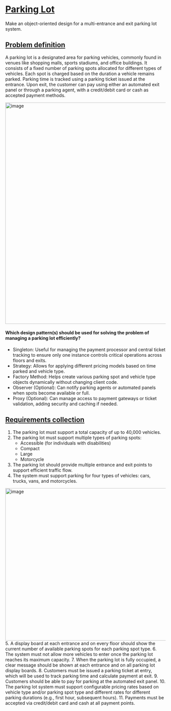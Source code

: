 # [Parking Lot](#parking-lot)
Make an object-oriented design for a multi-entrance and exit parking lot system.

## [Problem definition](#problem-definition)
A parking lot is a designated area for parking vehicles, commonly found in venues like shopping malls, sports stadiums, and office buildings. It consists of a fixed number of parking spots allocated for different types of vehicles. Each spot is charged based on the duration a vehicle remains parked. Parking time is tracked using a parking ticket issued at the entrance. Upon exit, the customer can pay using either an automated exit panel or through a parking agent, with a credit/debit card or cash as accepted payment methods.

<img width="1124" height="694" alt="image" src="https://github.com/user-attachments/assets/e5d770a6-81da-47a5-b2ac-98f4c6d13f0d" />

#### Which design pattern(s) should be used for solving the problem of managing a parking lot efficiently?
  - Singleton: Useful for managing the payment processor and central ticket tracking to ensure only one instance controls critical operations across floors and exits.
  - Strategy: Allows for applying different pricing models based on time parked and vehicle type.
  - Factory Method: Helps create various parking spot and vehicle type objects dynamically without changing client code.
  - Observer (Optional): Can notify parking agents or automated panels when spots become available or full.
  - Proxy (Optional): Can manage access to payment gateways or ticket validation, adding security and caching if needed.

## [Requirements collection](#requirements-collection)
1. The parking lot must support a total capacity of up to 40,000 vehicles.
2. The parking lot must support multiple types of parking spots:
   - Accessible (for individuals with disabilities)
   - Compact
   - Large
   - Motorcycle
3. The parking lot should provide multiple entrance and exit points to support efficient traffic flow.
4. The system must support parking for four types of vehicles: cars, trucks, vans, and motorcycles.
<img width="1727" height="478" alt="image" src="https://github.com/user-attachments/assets/258825d1-51a4-4883-9a95-14046d6aceb6" />
5. A display board at each entrance and on every floor should show the current number of available parking spots for each parking spot type.
6. The system must not allow more vehicles to enter once the parking lot reaches its maximum capacity.
7. When the parking lot is fully occupied, a clear message should be shown at each entrance and on all parking lot display boards.
8. Customers must be issued a parking ticket at entry, which will be used to track parking time and calculate payment at exit.
9. Customers should be able to pay for parking at the automated exit panel.
10. The parking lot system must support configurable pricing rates based on vehicle type and/or parking spot type and different rates for different parking durations (e.g., first hour, subsequent hours).
11. Payments must be accepted via credit/debit card and cash at all payment points.

    
